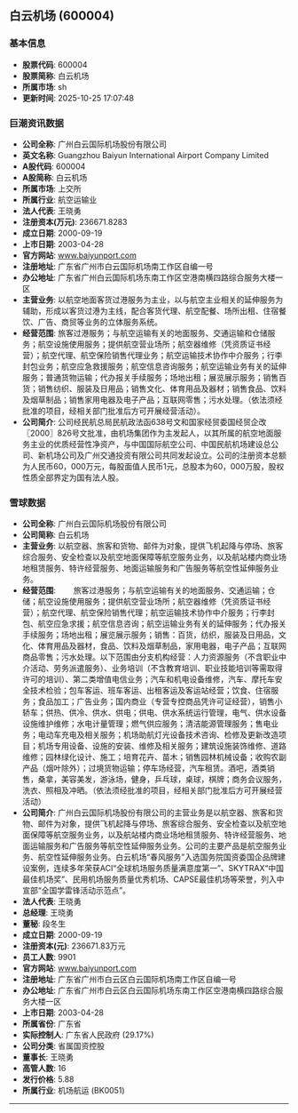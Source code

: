## 白云机场 (600004)

### 基本信息

- **股票代码**: 600004
- **股票简称**: 白云机场
- **所属市场**: sh
- **更新时间**: 2025-10-25 17:07:48

### 巨潮资讯数据

- **公司全称**: 广州白云国际机场股份有限公司
- **英文名称**: Guangzhou Baiyun International Airport Company Limited
- **A股代码**: 600004
- **A股简称**: 白云机场
- **所属市场**: 上交所
- **所属行业**: 航空运输业
- **法人代表**: 王晓勇
- **注册资本(万元)**: 236671.8283
- **成立日期**: 2000-09-19
- **上市日期**: 2003-04-28
- **官方网站**: www.baiyunport.com
- **注册地址**: 广东省广州市白云国际机场南工作区自编一号
- **办公地址**: 广东省广州白云国际机场东南工作区空港南横四路综合服务大楼一区
- **主营业务**: 以航空地面客货过港服务为主业，以与航空主业相关的延伸服务为辅助，形成以客货过港为主线，配合客货代理、航空配餐、场所出租、住宿餐饮、广告、商贸等业务的立体服务系统。
- **经营范围**: 旅客过港服务；与航空运输有关的地面服务、交通运输和仓储服务；航空设施使用服务；提供航空营业场所；航空器维修（凭资质证书经营）；航空代理、航空保险销售代理业务；航空运输技术协作中介服务；行李封包业务；航空应急救援服务；航空信息咨询服务；航空运输业务有关的延伸服务；普通货物运输；代办报关手续服务；场地出租；展览展示服务；销售百货；销售纺织、服装及日用品；销售文化、体育用品及器材；销售食品、饮料及烟草制品；销售家用电器及电子产品；互联网零售；污水处理。（依法须经批准的项目，经相关部门批准后方可开展经营活动）。
- **公司简介**: 公司经民航总局民航政法函638号文和国家经贸委国经贸企改〖2000〗826号文批准，由机场集团作为主发起人，以其所属的航空地面服务主业的优质经营性净资产，与中国国际航空公司、中国民航机场建设总公司、新机场公司及广州交通投资有限公司共同发起设立。公司的注册资本总额为人民币60，000万元，每股面值人民币1元，总股本为60，000万股，股权性质全部界定为国有法人股。

### 雪球数据

- **公司全称**: 广州白云国际机场股份有限公司
- **公司简称**: 白云机场
- **主营业务**: 以航空器、旅客和货物、邮件为对象，提供飞机起降与停场、旅客综合服务、安全检查以及航空地面保障等航空服务业务，以及航站楼内商业场地租赁服务、特许经营服务、地面运输服务和广告服务等航空性延伸服务业务。
- **经营范围**: 　　旅客过港服务；与航空运输有关的地面服务、交通运输；仓储；航空设施使用服务；提供航空营业场所；航空器维修（凭资质证书经营）；航空代理、航空保险销售代理；航空运输技术协作中介服务；行李封包、航空应急求援；航空信息咨询；航空运输业务有关的延伸服务；代办报关手续服务；场地出租；展览展示服务；销售：百货，纺织，服装及日用品，文化、体育用品及器材，食品、饮料及烟草制品，家用电器，电子产品；互联网商品零售；污水处理。以下范围由分支机构经营：人力资源服务（不含职业中介活动、劳务派遣服务）、业务培训（不含教育培训、职业技能培训等需取得许可的培训）、第二类增值电信业务；汽车和机电设备维修，汽车、摩托车安全技术检验；包车客运、班车客运、出租客运及客运站经营；饮食、住宿服务；食品加工；广告业务；国内商业（专营专控商品凭许可证经营），销售小轿车；供热、供冷、供水、供电；供电、供水系统运行管理，电气、供水设备设施维护维修；水电计量管理；燃气供应服务；清洁能源管理服务；售电业务；电动车充电及相关服务；机场助航灯光设备技术咨询、检修及更新改造项目；机场专用设备、设施的安装、维修及相关服务；建筑设施装饰维修、道路维修；园林绿化设计、施工；培育花卉、苗木；销售园林机械设备；收购农副产品（烟叶除外）；过境货物运输；停车场经营，汽车租赁。酒吧，酒类销售，桑拿，美容美发，游泳场，健身，乒乓球，桌球，棋牌；商务会议服务，洗衣、照相及冲晒。（依法须经批准的项目，经相关部门批准后方可开展经营活动）
- **公司简介**: 广州白云国际机场股份有限公司的主营业务是以航空器、旅客和货物、邮件为对象，提供飞机起降与停场、旅客综合服务、安全检查以及航空地面保障等航空服务业务，以及航站楼内商业场地租赁服务、特许经营服务、地面运输服务和广告服务等航空性延伸服务业务。公司的主要产品是航空服务业务、航空性延伸服务业务。白云机场“春风服务”入选国务院国资委国企品牌建设案例，连续多年荣获ACI“全球机场服务质量满意度第一”、SKYTRAX“中国最佳机场奖”、民用机场服务质量优秀机场、CAPSE最佳机场等荣誉，列入中宣部“全国学雷锋活动示范点”。
- **法人代表**: 王晓勇
- **总经理**: 王晓勇
- **董秘**: 段冬生
- **成立日期**: 2000-09-19
- **注册资本(元)**: 236671.83万元
- **员工人数**: 9901
- **官方网站**: www.baiyunport.com
- **注册地址**: 广东省广州市白云区白云国际机场南工作区自编一号
- **办公地址**: 广东省广州市白云区白云国际机场东南工作区空港南横四路综合服务大楼一区
- **上市日期**: 2003-04-28
- **所属省份**: 广东省
- **实际控制人**: 广东省人民政府 (29.17%)
- **公司分类**: 省属国资控股
- **董事长**: 王晓勇
- **高管人数**: 16
- **发行价格**: 5.88
- **所属行业**: 机场航运 (BK0051)

---